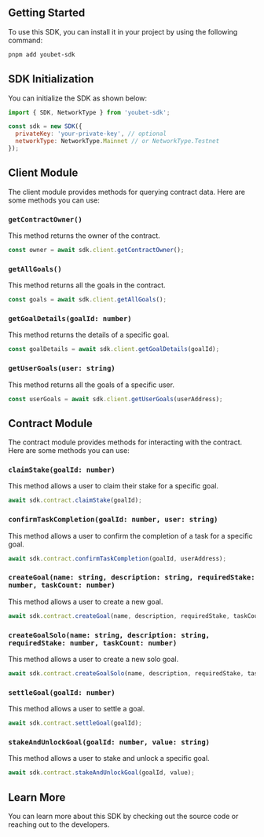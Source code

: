 ## Getting Started

To use this SDK, you can install it in your project by using the following command:

```bash
pnpm add youbet-sdk
```

## SDK Initialization

You can initialize the SDK as shown below:

```javascript
import { SDK, NetworkType } from 'youbet-sdk';

const sdk = new SDK({
  privateKey: 'your-private-key', // optional
  networkType: NetworkType.Mainnet // or NetworkType.Testnet
});
```

## Client Module

The client module provides methods for querying contract data. Here are some methods you can use:

### `getContractOwner()`

This method returns the owner of the contract.

```javascript
const owner = await sdk.client.getContractOwner();
```

### `getAllGoals()`

This method returns all the goals in the contract.

```javascript
const goals = await sdk.client.getAllGoals();
```

### `getGoalDetails(goalId: number)`

This method returns the details of a specific goal.

```javascript
const goalDetails = await sdk.client.getGoalDetails(goalId);
```

### `getUserGoals(user: string)`

This method returns all the goals of a specific user.

```javascript
const userGoals = await sdk.client.getUserGoals(userAddress);
```

## Contract Module

The contract module provides methods for interacting with the contract. Here are some methods you can use:

### `claimStake(goalId: number)`

This method allows a user to claim their stake for a specific goal.

```javascript
await sdk.contract.claimStake(goalId);
```

### `confirmTaskCompletion(goalId: number, user: string)`

This method allows a user to confirm the completion of a task for a specific goal.

```javascript
await sdk.contract.confirmTaskCompletion(goalId, userAddress);
```

### `createGoal(name: string, description: string, requiredStake: number, taskCount: number)`

This method allows a user to create a new goal.

```javascript
await sdk.contract.createGoal(name, description, requiredStake, taskCount);
```

### `createGoalSolo(name: string, description: string, requiredStake: number, taskCount: number)`

This method allows a user to create a new solo goal.

```javascript
await sdk.contract.createGoalSolo(name, description, requiredStake, taskCount);
```

### `settleGoal(goalId: number)`

This method allows a user to settle a goal.

```javascript
await sdk.contract.settleGoal(goalId);
```

### `stakeAndUnlockGoal(goalId: number, value: string)`

This method allows a user to stake and unlock a specific goal.

```javascript
await sdk.contract.stakeAndUnlockGoal(goalId, value);
```

## Learn More

You can learn more about this SDK by checking out the source code or reaching out to the developers.